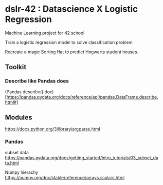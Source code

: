 # dslr-42 : Datascience X Logistic Regression

Machine Learning project for 42 school

Train a logistic regression model to solve classification problem

Recreate a magic Sorting Hat to predict Hogwarts student houses.

## Toolkit
### Describe like Pandas does
(Pandas describe() doc)[https://pandas.pydata.org/docs/reference/api/pandas.DataFrame.describe.html#]


## Modules
https://docs.python.org/3/library/argparse.html

### Pandas
subset data https://pandas.pydata.org/docs/getting_started/intro_tutorials/03_subset_data.html

Numpy hierachy https://numpy.org/doc/stable/reference/arrays.scalars.html